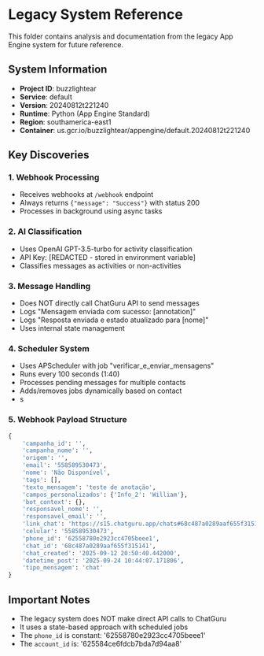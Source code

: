 # Legacy System Reference

This folder contains analysis and documentation from the legacy App Engine system for future reference.

## System Information

- **Project ID**: buzzlightear
- **Service**: default
- **Version**: 20240812t221240
- **Runtime**: Python (App Engine Standard)
- **Region**: southamerica-east1
- **Container**: us.gcr.io/buzzlightear/appengine/default.20240812t221240

## Key Discoveries

### 1. Webhook Processing

- Receives webhooks at `/webhook` endpoint
- Always returns `{"message": "Success"}` with status 200
- Processes in background using async tasks

### 2. AI Classification

- Uses OpenAI GPT-3.5-turbo for activity classification
- API Key: [REDACTED - stored in environment variable]
- Classifies messages as activities or non-activities

### 3. Message Handling

- Does NOT directly call ChatGuru API to send messages
- Logs "Mensagem enviada com sucesso: [annotation]"
- Logs "Resposta enviada e estado atualizado para [nome]"
- Uses internal state management

### 4. Scheduler System

- Uses APScheduler with job "verificar_e_enviar_mensagens"
- Runs every 100 seconds (1:40)
- Processes pending messages for multiple contacts
- Adds/removes jobs dynamically based on contact
- s

### 5. Webhook Payload Structure

```python
{
    'campanha_id': '',
    'campanha_nome': '',
    'origem': '',
    'email': '558589530473',
    'nome': 'Não Disponível',
    'tags': [],
    'texto_mensagem': 'teste de anotação',
    'campos_personalizados': {'Info_2': 'William'},
    'bot_context': {},
    'responsavel_nome': '',
    'responsavel_email': '',
    'link_chat': 'https://s15.chatguru.app/chats#68c487a0289aaf655f315141',
    'celular': '558589530473',
    'phone_id': '62558780e2923cc4705beee1',
    'chat_id': '68c487a0289aaf655f315141',
    'chat_created': '2025-09-12 20:50:40.442000',
    'datetime_post': '2025-09-24 10:44:07.171806',
    'tipo_mensagem': 'chat'
}
```

## Important Notes

- The legacy system does NOT make direct API calls to ChatGuru
- It uses a state-based approach with scheduled jobs
- The `phone_id` is constant: '62558780e2923cc4705beee1'
- The `account_id` is: '625584ce6fdcb7bda7d94aa8'
